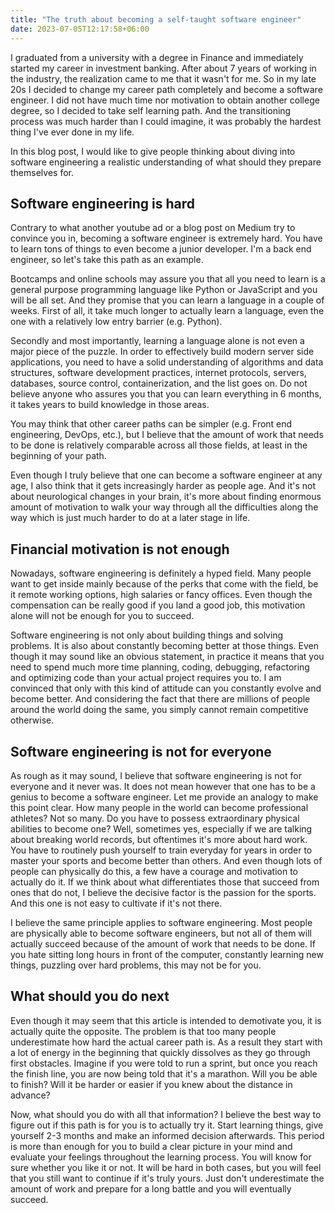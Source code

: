 ```yaml
---
title: "The truth about becoming a self-taught software engineer"
date: 2023-07-05T12:17:58+06:00
---
```


I graduated from a university with a degree in Finance and immediately started my career in investment banking. After about 7 years of working in the industry, the realization came to me that it wasn't for me. So in my late 20s I decided to change my career path completely and become a software engineer. I did not have much time nor motivation to obtain another college degree, so I decided to take self learning path. And the transitioning process was much harder than I could imagine, it was probably the hardest thing I've ever done in my life.

In this blog post, I would like to give people thinking about diving into software engineering a realistic understanding of what should they prepare themselves for.

## Software engineering is hard

Contrary to what another youtube ad or a blog post on Medium try to convince you in, becoming a software engineer is extremely hard. You have to learn tons of things to even become a junior developer. I'm a back end engineer, so let's take this path as an example.

Bootcamps and online schools may assure you that all you need to learn is a general purpose programming language like Python or JavaScript and you will be all set. And they promise that you can learn a language in a couple of weeks. First of all, it take much longer to actually learn a language, even the one with a relatively low entry barrier (e.g. Python).

Secondly and most importantly, learning a language alone is not even a major piece of the puzzle. In order to effectively build modern server side applications, you need to have a solid understanding of algorithms and data structures, software development practices, internet protocols, servers, databases, source control, containerization, and the list goes on. Do not believe anyone who assures you that you can learn everything in 6 months, it takes years to build knowledge in those areas.

You may think that other career paths can be simpler (e.g. Front end engineering, DevOps, etc.), but I believe that the amount of work that needs to be done is relatively comparable across all those fields, at least in the beginning of your path.

Even though I truly believe that one can become a software engineer at any age, I also think that it gets increasingly harder as people age. And it's not about neurological changes in your brain, it's more about finding enormous amount of motivation to walk your way through all the difficulties along the way which is just much harder to do at a later stage in life.

## Financial motivation is not enough

Nowadays, software engineering is definitely a hyped field. Many people want to get inside mainly because of the perks that come with the field, be it remote working options, high salaries or fancy offices. Even though the compensation can be really good if you land a good job, this motivation alone will not be enough for you to succeed.

Software engineering is not only about building things and solving problems. It is also about constantly becoming better at those things. Even though it may sound like an obvious statement, in practice it means that you need to spend much more time planning, coding, debugging, refactoring and optimizing code than your actual project requires you to. I am convinced that only with this kind of attitude can you constantly evolve and become better. And considering the fact that there are millions of people around the world doing the same, you simply cannot remain competitive otherwise.

## Software engineering is not for everyone

As rough as it may sound, I believe that software engineering is not for everyone and it never was. It does not mean however that one has to be a genius to become a software engineer. Let me provide an analogy to make this point clear. How many people in the world can become professional athletes? Not so many. Do you have to possess extraordinary physical abilities to become one? Well, sometimes yes, especially if we are talking about breaking world records, but oftentimes it's more about hard work. You have to routinely push yourself to train everyday for years in order to master your sports and become better than others. And even though lots of people can physically do this, a few have a courage and motivation to actually do it. If we think about what differentiates those that succeed from ones that do not, I believe the decisive factor is the passion for the sports. And this one is not easy to cultivate if it's not there.

I believe the same principle applies to software engineering. Most people are physically able to become software engineers, but not all of them will actually succeed because of the amount of work that needs to be done. If you hate sitting long hours in front of the computer, constantly learning new things, puzzling over hard problems, this may not be for you.

## What should you do next

Even though it may seem that this article is intended to demotivate you, it is actually quite the opposite. The problem is that too many people underestimate how hard the actual career path is. As a result they start with a lot of energy in the beginning that quickly dissolves as they go through first obstacles. Imagine if you were told to run a sprint, but once you reach the finish line, you are now being told that it's a marathon. Will you be able to finish? Will it be harder or easier if you knew about the distance in advance?

Now, what should you do with all that information? I believe the best way to figure out if this path is for you is to actually try it. Start learning things, give yourself 2-3 months and make an informed decision afterwards. This period is more than enough for you to build a clear picture in your mind and evaluate your feelings throughout the learning process. You will know for sure whether you like it or not. It will be hard in both cases, but you will feel that you still want to continue if it's truly yours. Just don't underestimate the amount of work and prepare for a long battle and you will eventually succeed.
